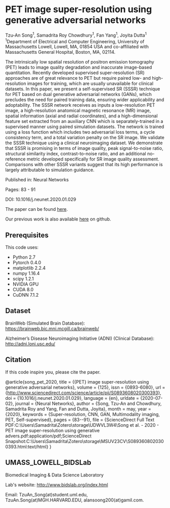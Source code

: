 # PET image super-resolution using generative adversarial networks
Tzu-An Song<sup>1</sup>, Samadrita Roy Chowdhury<sup>1</sup>, Fan Yang<sup>1</sup>, Joyita Dutta<sup>1</sup></br>
<sup>1</sup>Department of Electrical and Computer Engineering, University of Massachusetts Lowell, Lowell, MA, 01854 USA and co-affiliated with Massachusetts General Hospital, Boston, MA, 02114.

The intrinsically low spatial resolution of positron emission tomography (PET) leads to image quality degradation and inaccurate image-based quantitation. Recently developed supervised super-resolution (SR) approaches are of great relevance to PET but require paired low- and high-resolution images for training, which are usually unavailable for clinical datasets. In this paper, we present a self-supervised SR (SSSR) technique for PET based on dual generative adversarial networks (GANs), which precludes the need for paired training data, ensuring wider applicability and adoptability. The SSSR network receives as inputs a low-resolution PET image, a high-resolution anatomical magnetic resonance (MR) image, spatial information (axial and radial coordinates), and a high-dimensional feature set extracted from an auxiliary CNN which is separately-trained in a supervised manner using paired simulation datasets. The network is trained using a loss function which includes two adversarial loss terms, a cycle consistency term, and a total variation penalty on the SR image. We validate the SSSR technique using a clinical neuroimaging dataset. We demonstrate that SSSR is promising in terms of image quality, peak signal-to-noise ratio, structural similarity index, contrast-to-noise ratio, and an additional no-reference metric developed specifically for SR image quality assessment. Comparisons with other SSSR variants suggest that its high performance is largely attributable to simulation guidance.

Published in: Neural Networks

Pages: 83 - 91

DOI: 10.1016/j.neunet.2020.01.029

The paper can be found [here](https://www.sciencedirect.com/science/article/abs/pii/S0893608020300393?via%3Dihub).

Our previous work is also available [here](https://github.com/alansoong200/SR_PET_CNN) on github.


## Prerequisites

This code uses:

- Python 2.7
- Pytorch 0.4.0
- matplotlib 2.2.4
- numpy 1.16.4
- scipy 1.2.1
- NVIDIA GPU
- CUDA 8.0
- CuDNN 7.1.2

## Dataset

BrainWeb (Simulated Brain Database):
https://brainweb.bic.mni.mcgill.ca/brainweb/

Alzheimer’s Disease Neuroimaging Initiative (ADNI) (Clinical Database):
http://adni.loni.usc.edu/

## Citation
If this code inspire you, please cite the paper.

@article{song_pet_2020,
	title = {{PET} image super-resolution using generative adversarial networks},
	volume = {125},
	issn = {0893-6080},
	url = {http://www.sciencedirect.com/science/article/pii/S0893608020300393},
	doi = {10.1016/j.neunet.2020.01.029},
	language = {en},
	urldate = {2020-07-02},
	journal = {Neural Networks},
	author = {Song, Tzu-An and Chowdhury, Samadrita Roy and Yang, Fan and Dutta, Joyita},
	month = may,
	year = {2020},
	keywords = {Super-resolution, CNN, GAN, Multimodality imaging, PET, Self-supervised},
	pages = {83--91},
	file = {ScienceDirect Full Text PDF:C\:\\Users\\Samadrita\\Zotero\\storage\\UDWVL3W4\\Song et al. - 2020 - PET image super-resolution using generative advers.pdf:application/pdf;ScienceDirect Snapshot:C\:\\Users\\Samadrita\\Zotero\\storage\\MSUV23CV\\S0893608020300393.html:text/html}
}

## UMASS_LOWELL_BIDSLab
Biomedical Imaging & Data Science Laboratory

Lab's website:
http://www.bidslab.org/index.html


Email: TzuAn_Song(at)student.uml.edu, 
       TzuAn.Song(at)MGH.HARVARD.EDU, 
       alansoong200(at)gamil.com.

